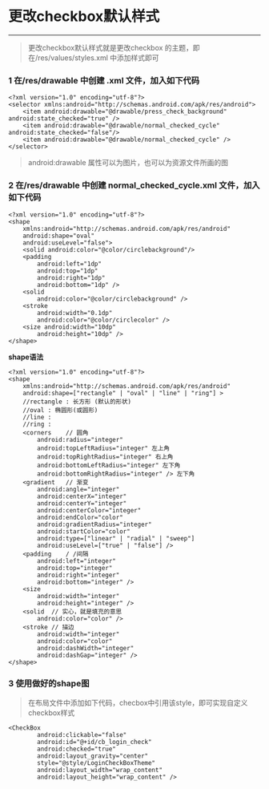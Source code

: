 # 更改checkbox默认样式 #
---
> 更改checkbox默认样式就是更改checkbox 的主题，即在/res/values/styles.xml 中添加样式即可

### 1 在/res/drawable 中创建 .xml 文件，加入如下代码

    <?xml version="1.0" encoding="utf-8"?>
	<selector xmlns:android="http://schemas.android.com/apk/res/android">
	    <item android:drawable="@drawable/press_check_background" android:state_checked="true" />
	    <item android:drawable="@drawable/normal_checked_cycle" android:state_checked="false"/>
	    <item android:drawable="@drawable/normal_checked_cycle" />
	</selector>
	
> android:drawable 属性可以为图片，也可以为资源文件所画的图

### 2 在/res/drawable 中创建 normal_checked_cycle.xml 文件，加入如下代码
	<?xml version="1.0" encoding="utf-8"?>
	<shape
	    xmlns:android="http://schemas.android.com/apk/res/android"
	    android:shape="oval"
	    android:useLevel="false">
	    <solid android:color="@color/circlebackground"/>
	    <padding
	        android:left="1dp"
	        android:top="1dp"
	        android:right="1dp"
	        android:bottom="1dp" />
	    <solid
	        android:color="@color/circlebackground" />
	    <stroke
	        android:width="0.1dp"
	        android:color="@color/circlecolor" />
	    <size android:width="10dp"
	        android:height="10dp" />
	</shape>
**shape语法**

    <?xml version="1.0" encoding="utf-8"?>
	<shape
	    xmlns:android="http://schemas.android.com/apk/res/android"
	    android:shape=["rectangle" | "oval" | "line" | "ring"] >
		//rectangle : 长方形 (默认的形状)
		//oval : 椭圆形(或圆形)
		//line : 
		//ring : 
	    <corners	// 圆角
	        android:radius="integer"
	        android:topLeftRadius="integer" 左上角
	        android:topRightRadius="integer" 右上角
	        android:bottomLeftRadius="integer" 左下角
	        android:bottomRightRadius="integer" /> 左下角
	    <gradient	// 渐变
	        android:angle="integer"
	        android:centerX="integer"
	        android:centerY="integer"
	        android:centerColor="integer"
	        android:endColor="color"
	        android:gradientRadius="integer"
	        android:startColor="color"
	        android:type=["linear" | "radial" | "sweep"]
	        android:useLevel=["true" | "false"] />
	    <padding	/ /间隔
	        android:left="integer"
	        android:top="integer"
	        android:right="integer"
	        android:bottom="integer" />
	    <size
	        android:width="integer"
	        android:height="integer" />
	    <solid	// 实心，就是填充的意思
	        android:color="color" />
	    <stroke	// 描边
	        android:width="integer"
	        android:color="color"
	        android:dashWidth="integer"
	        android:dashGap="integer" />
	</shape>

### 3 使用做好的shape图
		
> 在布局文件中添加如下代码，checbox中引用该style，即可实现自定义checkbox样式

    <CheckBox
            android:clickable="false"
            android:id="@+id/cb_login_check"
            android:checked="true"
            android:layout_gravity="center"
            style="@style/LoginCheckBoxTheme"
            android:layout_width="wrap_content"
            android:layout_height="wrap_content" />
